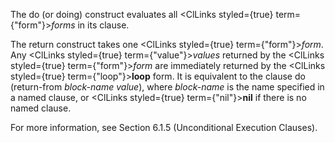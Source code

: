  



The do (or doing) construct evaluates all <ClLinks styled={true} term={"form"}><i>forms</i></ClLinks> in its clause. 



The return construct takes one <ClLinks styled={true} term={"form"}><i>form</i></ClLinks>. Any <ClLinks styled={true} term={"value"}><i>values</i></ClLinks> returned by the <ClLinks styled={true} term={"form"}><i>form</i></ClLinks> are immediately returned by the <ClLinks styled={true} term={"loop"}><b>loop</b></ClLinks> form. It is equivalent to the clause do (return-from *block-name value*), where *block-name* is the name specified in a named clause, or <ClLinks styled={true} term={"nil"}><b>nil</b></ClLinks> if there is no named clause. 



For more information, see Section 6.1.5 (Unconditional Execution Clauses). 



